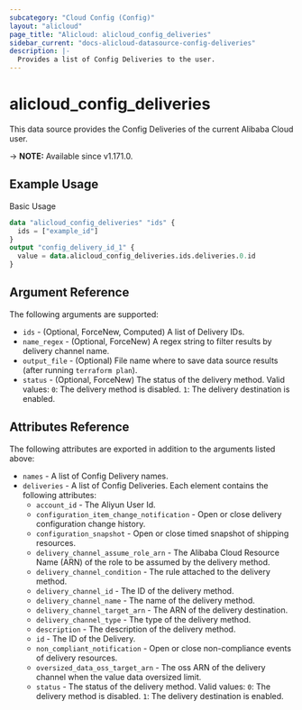 ```yaml
---
subcategory: "Cloud Config (Config)"
layout: "alicloud"
page_title: "Alicloud: alicloud_config_deliveries"
sidebar_current: "docs-alicloud-datasource-config-deliveries"
description: |-
  Provides a list of Config Deliveries to the user.
---
```


# alicloud_config_deliveries

This data source provides the Config Deliveries of the current Alibaba Cloud user.

-> **NOTE:** Available since v1.171.0.

## Example Usage

Basic Usage

```terraform
data "alicloud_config_deliveries" "ids" {
  ids = ["example_id"]
}
output "config_delivery_id_1" {
  value = data.alicloud_config_deliveries.ids.deliveries.0.id
}
```

## Argument Reference

The following arguments are supported:

* `ids` - (Optional, ForceNew, Computed)  A list of Delivery IDs.
* `name_regex` - (Optional, ForceNew) A regex string to filter results by delivery channel name.
* `output_file` - (Optional) File name where to save data source results (after running `terraform plan`).
* `status` - (Optional, ForceNew) The status of the delivery method. Valid values: `0`: The delivery method is disabled. `1`: The delivery destination is enabled.

## Attributes Reference

The following attributes are exported in addition to the arguments listed above:

* `names` - A list of Config Delivery names.
* `deliveries` - A list of Config Deliveries. Each element contains the following attributes:
  * `account_id` - The Aliyun User Id.
  * `configuration_item_change_notification` - Open or close delivery configuration change history.
  * `configuration_snapshot` - Open or close timed snapshot of shipping resources.
  * `delivery_channel_assume_role_arn` - The Alibaba Cloud Resource Name (ARN) of the role to be assumed by the delivery method.
  * `delivery_channel_condition` - The rule attached to the delivery method.
  * `delivery_channel_id` - The ID of the delivery method.
  * `delivery_channel_name` - The name of the delivery method.
  * `delivery_channel_target_arn` - The ARN of the delivery destination.
  * `delivery_channel_type` - The type of the delivery method.
  * `description` - The description of the delivery method.
  * `id` - The ID of the Delivery.
  * `non_compliant_notification` - Open or close non-compliance events of delivery resources.
  * `oversized_data_oss_target_arn` - The oss ARN of the delivery channel when the value data oversized limit.
  * `status` - The status of the delivery method. Valid values: `0`: The delivery method is disabled. `1`: The delivery destination is enabled.